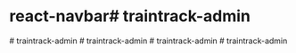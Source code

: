# react-navbar#   t r a i n t r a c k - a d m i n  
 #   t r a i n t r a c k - a d m i n  
 #   t r a i n t r a c k - a d m i n  
 #   t r a i n t r a c k - a d m i n  
 #   t r a i n t r a c k - a d m i n  
 